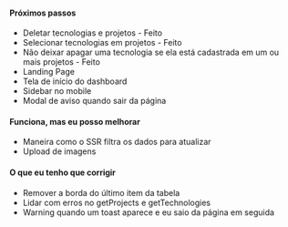#### Próximos passos
- Deletar tecnologias e projetos - Feito
- Selecionar tecnologias em projetos - Feito
- Não deixar apagar uma tecnologia se ela está cadastrada em um ou mais projetos - Feito
- Landing Page
- Tela de início do dashboard
- Sidebar no mobile
- Modal de aviso quando sair da página

#### Funciona, mas eu posso melhorar
- Maneira como o SSR filtra os dados para atualizar
- Upload de imagens

#### O que eu tenho que corrigir
- Remover a borda do último item da tabela
- Lidar com erros no getProjects e getTechnologies
- Warning quando um toast aparece e eu saio da página em seguida